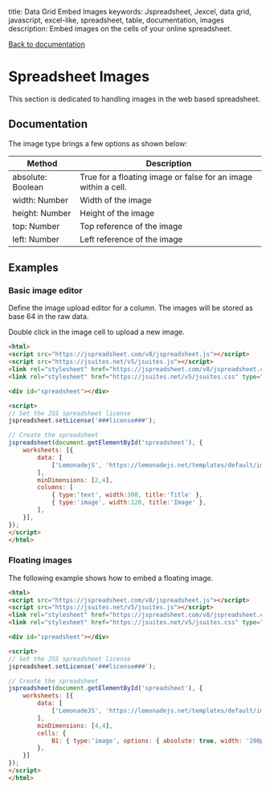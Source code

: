 title: Data Grid Embed Images
keywords: Jspreadsheet, Jexcel, data grid, javascript, excel-like, spreadsheet, table, documentation, images
description: Embed images on the cells of your online spreadsheet.

[Back to documentation](/docs/v8 "Back to the documentation section")

# Spreadsheet Images

This section is dedicated to handling images in the web based spreadsheet. 

## Documentation

The image type brings a few options as shown below:

| Method            | Description                                                    |
| ------------------|----------------------------------------------------------------|
| absolute: Boolean | True for a floating image or false for an image within a cell. |
| width: Number     | Width of the image                                             |
| height: Number    | Height of the image                                            |
| top: Number       | Top reference of the image                                     |
| left: Number      | Left reference of the image                                    |

 

## Examples

### Basic image editor

Define the image upload editor for a column. The images will be stored as base 64 in the raw data. 

Double click in the image cell to upload a new image.

```html
<html>
<script src="https://jspreadsheet.com/v8/jspreadsheet.js"></script>
<script src="https://jsuites.net/v5/jsuites.js"></script>
<link rel="stylesheet" href="https://jspreadsheet.com/v8/jspreadsheet.css" type="text/css" />
<link rel="stylesheet" href="https://jsuites.net/v5/jsuites.css" type="text/css" />

<div id="spreadsheet"></div>

<script>
// Set the JSS spreadsheet license
jspreadsheet.setLicense('###license###');

// Create the spreadsheet
jspreadsheet(document.getElementById('spreadsheet'), {
    worksheets: [{
        data: [
            ['LemonadejS', 'https://lemonadejs.net/templates/default/img/components.svg'],
        ],
        minDimensions: [2,4],
        columns: [
            { type:'text', width:300, title:'Title' },
            { type:'image', width:120, title:'Image' },
        ],
    }],
});
</script>
</html>
```
  

### Floating images

The following example shows how to embed a floating image. 

```html
<html>
<script src="https://jspreadsheet.com/v8/jspreadsheet.js"></script>
<script src="https://jsuites.net/v5/jsuites.js"></script>
<link rel="stylesheet" href="https://jspreadsheet.com/v8/jspreadsheet.css" type="text/css" />
<link rel="stylesheet" href="https://jsuites.net/v5/jsuites.css" type="text/css" />

<div id="spreadsheet"></div>

<script>
// Set the JSS spreadsheet license
jspreadsheet.setLicense('###license###');

// Create the spreadsheet
jspreadsheet(document.getElementById('spreadsheet'), {
    worksheets: [{
        data: [
            ['LemonadeJS', 'https://lemonadejs.net/templates/default/img/components.svg'],
        ],
        minDimensions: [4,4],
        cells: {
            B1: { type:'image', options: { absolute: true, width: '200px' } }
        },
    }]
});
</script>
</html>
```
 
